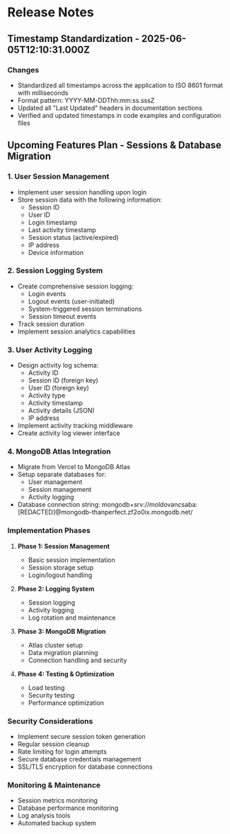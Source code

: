 # Release Notes

## Timestamp Standardization - 2025-06-05T12:10:31.000Z

### Changes
- Standardized all timestamps across the application to ISO 8601 format with milliseconds
- Format pattern: YYYY-MM-DDThh:mm:ss.sssZ
- Updated all "Last Updated" headers in documentation sections
- Verified and updated timestamps in code examples and configuration files

## Upcoming Features Plan - Sessions & Database Migration

### 1. User Session Management
- Implement user session handling upon login
- Store session data with the following information:
  - Session ID
  - User ID
  - Login timestamp
  - Last activity timestamp
  - Session status (active/expired)
  - IP address
  - Device information

### 2. Session Logging System
- Create comprehensive session logging:
  - Login events
  - Logout events (user-initiated)
  - System-triggered session terminations
  - Session timeout events
- Track session duration
- Implement session analytics capabilities

### 3. User Activity Logging
- Design activity log schema:
  - Activity ID
  - Session ID (foreign key)
  - User ID (foreign key)
  - Activity type
  - Activity timestamp
  - Activity details (JSON)
  - IP address
- Implement activity tracking middleware
- Create activity log viewer interface

### 4. MongoDB Atlas Integration
- Migrate from Vercel to MongoDB Atlas
- Setup separate databases for:
  - User management
  - Session management
  - Activity logging
- Database connection string: mongodb+srv://moldovancsaba:[REDACTED]@mongodb-thanperfect.zf2o0ix.mongodb.net/

### Implementation Phases
1. **Phase 1: Session Management**
   - Basic session implementation
   - Session storage setup
   - Login/logout handling

2. **Phase 2: Logging System**
   - Session logging
   - Activity logging
   - Log rotation and maintenance

3. **Phase 3: MongoDB Migration**
   - Atlas cluster setup
   - Data migration planning
   - Connection handling and security

4. **Phase 4: Testing & Optimization**
   - Load testing
   - Security testing
   - Performance optimization

### Security Considerations
- Implement secure session token generation
- Regular session cleanup
- Rate limiting for login attempts
- Secure database credentials management
- SSL/TLS encryption for database connections

### Monitoring & Maintenance
- Session metrics monitoring
- Database performance monitoring
- Log analysis tools
- Automated backup system

